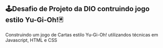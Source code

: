 ## 🕹Desafio de Projeto da DIO contruindo jogo estilo Yu-Gi-Oh!🃏

Construindo um jogo de Cartas estilo Yu-Gi-Oh! utilizandos técnicas em Javascript, HTML e CSS
